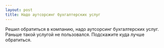 ```yaml
---
layout: post 
title: Надо аутсорсинг бухгалтерских услуг 
--- 
```

Решил обратиться в компанию, надо аутсорсинг бухгалтерских услуг. Раньше такой услугой не пользовался. Подскажите куда лучше обратиться.